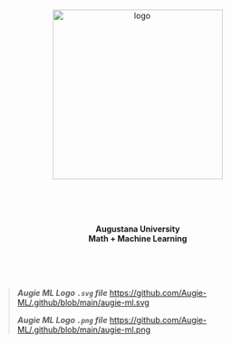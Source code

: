 <br>

<p align="center">
  <a href="https://github.com/Augie-ML">
    <img alt="logo" src="https://user-images.githubusercontent.com/19341857/219256255-69433d4a-abd4-4241-9dd2-03cc77a5a8e8.svg" width="300">
  </a>
</p>

<br>
<br>
<br>

<p align="center">
  <b>
  Augustana University<br>
  Math + Machine Learning
  </b>
</p>

<br>
<br>
<br>

> ***Augie ML Logo `.svg` file***
> https://github.com/Augie-ML/.github/blob/main/augie-ml.svg
>
> ***Augie ML Logo `.png` file***
> https://github.com/Augie-ML/.github/blob/main/augie-ml.png


<br>
<br>
